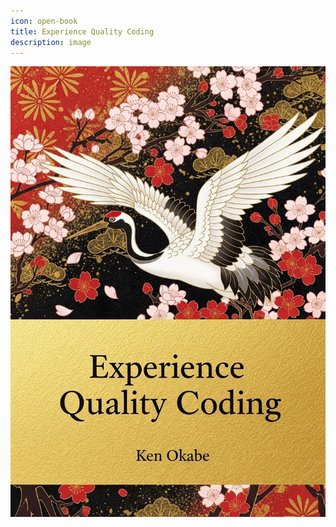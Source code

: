 ```yaml
---
icon: open-book
title: Experience Quality Coding
description: image
---
```


![image](https://raw.githubusercontent.com/ken-okabe/web-images5/main/img_1747815008747.png)
